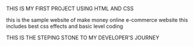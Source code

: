 THIS IS MY FIRST PROJECT 
USING HTML AND CSS

this is the sample website of make money online e-commerce website
this includes best css effects and basic level coding


THIS IS THE STEPING STONE TO MY DEVELOPER'S JOURNEY
